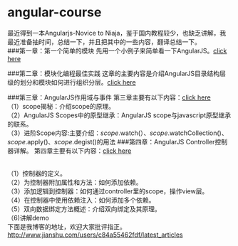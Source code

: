# angular-course
最近得到一本Angularjs-Novice to Niaja，鉴于国内教程较少，也缺乏讲解，我最近准备抽时间，总结一下，并且把其中的一些内容，翻译总结一下。<br>
###第一章：第一个简单的模块
先用一个小例子来简单看一下AngularJS。[click here](https://github.com/vista5004/angular-course/blob/master/%E7%AC%AC%E4%B8%80%E4%B8%AA%E7%AE%80%E5%8D%95%E7%9A%84%E6%A8%A1%E5%9D%97.md)<p>
###第二章：模块化编程最佳实践
这章的主要内容是介绍AngularJS目录结构层级的划分和模块如何进行组织分层。[click here](https://github.com/vista5004/angular-course/blob/master/%E6%A8%A1%E5%9D%97%E5%8C%96%E7%BC%96%E7%A8%8B%E6%9C%80%E4%BD%B3%E5%AE%9E%E8%B7%B5Modular%20Programming%20Best%20Practices.md)<p>
###第三章：AngularJS作用域与事件
第三章主要有以下内容：[click here](https://github.com/vista5004/angular-course/blob/master/AngularJS%E4%BD%9C%E7%94%A8%E5%9F%9F%E4%B8%8E%E4%BA%8B%E4%BB%B6.md)<br>
（1）scope揭秘：介绍scope的原理。<br>
（2）AngularJS Scopes中的原型继承：AngularJS scope与javascript原型继承的联系。<br>
（3）进阶Scope内容:主要介绍：$scope.$watch(）、$scope.$watchCollection()、$scope.$apply()、$scope.$degist()的用法
###第四章：AngularJS Controller控制器详解。
第四章主要有以下内容：[click here](https://github.com/vista5004/angular-course/blob/master/AngularJS%20Controller%EF%BC%88angular%E6%8E%A7%E5%88%B6%E5%99%A8%E8%AF%A6%E8%A7%A3%EF%BC%89.md)<p><br>
（1）控制器的定义。<br>
（2）为控制器附加属性和方法：如何添加依赖。<br>
（3）添加逻辑到控制器：如何通过controller里的scope，操作view层。<br>
（4）在控制器中使用依赖注入：如何添加多个依赖。<br>
（5）双向数据绑定方法概述：介绍双向绑定及其原理。<br>
（6)讲解demo<br>
下面是我博客的地址，欢迎大家批评指正。http://www.jianshu.com/users/c84a55462fdf/latest_articles<br>
